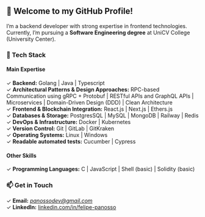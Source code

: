 ## 👋 Welcome to my GitHub Profile!   

I’m a backend developer with strong expertise in frontend technologies. Currently, I’m pursuing a **Software Engineering degree** at UniCV College (University Center).  

### 🚀 Tech Stack  
#### **Main Expertise**  
✓ **Backend:** Golang | Java | Typescript    
✓ **Architectural Patterns & Design Approaches:** RPC-based Communication using gRPC + Protobuf | RESTful APIs and GraphQL APIs | Microservices | Domain-Driven Design (DDD) | Clean Architecture       
✓ **Frontend & Blockchain Integration:** React.js | Next.js | Ethers.js  
✓ **Databases & Storage:** PostgresSQL | MySQL | MongoDB | Railway | Redis       
✓ **DevOps & Infrastructure:** Docker | Kubernetes  
✓ **Version Control:** Git | GitLab | GitKraken  
✓ **Operating Systems:** Linux | Windows  
✓ **Readable automated tests:** Cucumber | Cypress  

#### **Other Skills**  
✓ **Programming Languages:** C | JavaScript | Shell (basic) | Solidity (basic)    

### 📫 Get in Touch  
✓ **Email:** *panossodev@gmail.com*  
✓ **LinkedIn:** [linkedin.com/in/felipe-panosso](#)
